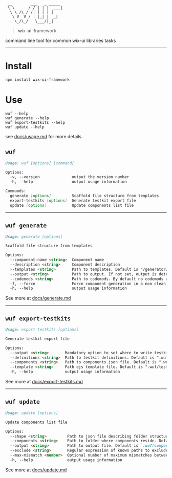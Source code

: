 ```
 __        ___   _ _____ 
 \ \      / / | | |  ___|
  \ \ /\ / /| | | | |
   \ V  V / | |_| |  _|
    \_/\_/   \___/|_|

```

> **w**ix-**u**i-**f**ramework

command line tool for common wix-ui libraries tasks

---

# Install

`npm install wix-ui-framework`

# Use

```
wuf --help
wuf generate --help
wuf export-testkits --help
wuf update --help
```

see [docs/usage.md](docs/usage.md) for more details.

## `wuf`

```md
Usage: wuf [options] [command]

Options:
  -v, --version              output the version number
  -h, --help                 output usage information

Commands:
  generate [options]         Scaffold file structure from templates
  export-testkits [options]  Generate testkit export file
  update [options]           Update components list file
```

---

## `wuf generate`

```md
Usage: generate [options]

Scaffold file structure from templates

Options:
  --component-name <string>  Component name
  --description <string>     Component description
  --templates <string>       Path to templates. Default is "/generator/templates/"
  --output <string>          Path to output. If not set, output is determined by --templates folder structure
  --codemods <string>        Path to codemods. By default no codemods are run.
  -f, --force                Force component generation in a non clean git repo.
  -h, --help                 output usage information
```

See more at [docs/generate.md](docs/generate.md)

---

## `wuf export-testkits`

```md
Usage: export-testkits [options]

Generate testkit export file

Options:
  --output <string>       Mandatory option to set where to write testkit exports file
  --definitions <string>  Path to testkit definitions. Default is ".wuf/testkit-definitions.js"
  --components <string>   Path to components.json file. Default is ".wuf/components.json"
  --template <string>     Path ejs template file. Default is ".wuf/testkits/template.ejs"
  -h, --help              output usage information
```

See more at [docs/export-testkits.md](docs/export-testkits.md)

---

## `wuf update`

```md
Usage: update [options]

Update components list file

Options:
  --shape <string>         Path to json file describing folder structure of required files. Default is `.wuf/required-component-files.json`
  --components <string>    Path to folder where components reside. Default is `src/components`
  --output <string>        Path to output file. Default is `.wuf/components.json`
  --exclude <string>       Regular expression of known paths to exclude. For example --exclude (Button|Table). Default is undefined
  --max-mismatch <number>  Optional number of maximum mismatches between shape defined in required-component-files.json and component. Default is 0
  -h, --help               output usage information
```

See more at [docs/update.md](docs/update.md)

